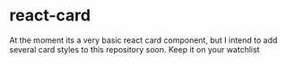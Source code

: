 # react-card
At the moment its a very basic react card component, but I intend to add several card styles to this repository soon. Keep it on your watchlist
